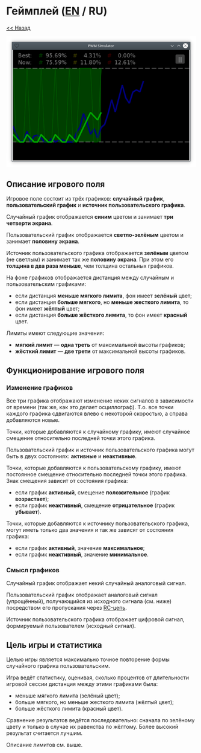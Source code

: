 # Геймплей ([EN](gameplay.md) / RU)

[<< Назад](README_ru.md)

![](screenshot.png)

## Описание игрового поля

Игровое поле состоит из трёх графиков: **случайный график**, **пользовательский график** и **источник пользовательского графика**.

Случайный график отображается **синим** цветом и занимает **три четверти экрана**.

Пользовательский график отображается **светло-зелёным** цветом и занимает **половину экрана**.

Источник пользовательского графика отображается **зелёным** цветом (не светлым) и занимает так же **половину экрана**. При этом его **толщина в два раза меньше**, чем толщина остальных графиков.

На фоне графиков отображается дистанция между случайным и пользовательским графиками:

- если дистанция **меньше мягкого лимита**, фон имеет **зелёный** цвет;
- если дистанция **больше мягкого**, но **меньше жесткого лимита**, то фон имеет **жёлтый** цвет;
- если дистанция **больше жёсткого лимита**, то фон имеет **красный** цвет.

Лимиты имеют следующие значения:

- **мягкий лимит** — **одна треть** от максимальной высоты графиков;
- **жёсткий лимит** — **две трети** от максимальной высоты графиков.

## Функционирование игрового поля

### Изменение графиков

Все три графика отображают изменение неких сигналов в зависимости от времени (так же, как это делает осциллограф). Т.о. все точки каждого графика сдвигаются влево с некоторой скоростью, а справа добавляются новые.

Точки, которые добавляются к случайному графику, имеют случайное смещение относительно последней точки этого графика.

Пользовательский график и источник пользовательского графика могут быть в двух состояниях: **активные** и **неактивные**.

Точки, которые добавляются к пользовательскому графику, имеют постоянное смещение относительно последней точки этого графика. Знак смещения зависит от состояния графика:

- если график **активный**, смещение **положительное** (график **возрастает**);
- если график **неактивный**, смещение **отрицательное** (график **убывает**).

Точки, которые добавляются к источнику пользовательского графика, могут иметь только два значения и так же зависят от состояния графика:

- если график **активный**, значение **максимальное**;
- если график **неактивный**, значение **минимальное**.

### Смысл графиков

Случайный график отображает некий случайный аналоговый сигнал.

Пользовательский график отображает аналоговый сигнал (упрощённый), получающийся из исходного сигнала (см. ниже) посредством его пропускания через [RC-цепь](https://ru.wikipedia.org/wiki/RC-цепь).

Источник пользовательского графика отображает цифровой сигнал, формируемый пользователем (исходный сигнал).

## Цель игры и статистика

Целью игры является максимально точное повторение формы случайного графика пользовательским.

Игра ведёт статистику, оценивая, сколько процентов от длительности игровой сессии дистанция между этими графиками была:

- меньше мягкого лимита (зелёный цвет);
- больше мягкого, но меньше жесткого лимита (жёлтый цвет);
- больше жёсткого лимита (красный цвет).

Сравнение результатов ведётся последовательно: сначала по зелёному цвету и только в случае их равенства по жёлтому. Более высокий результат считается лучшим.

Описание лимитов см. выше.
